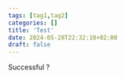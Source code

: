 ```yaml
---
tags: [tag1,tag2]
categories: []
title: 'Test'
date: 2024-05-28T22:32:10+02:00
draft: false
---
```


Successful ?